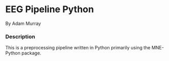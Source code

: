 # EEG Pipeline Python
By Adam Murray

### Description
This is a preprocessing pipeline written in Python primarily using the MNE-Python package.
